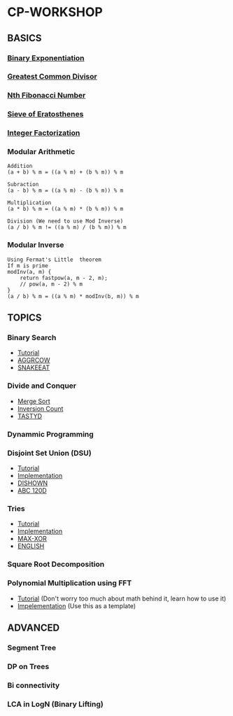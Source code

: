 # CP-WORKSHOP

## BASICS
### [Binary Exponentiation](https://cp-algorithms.com/algebra/binary-exp.html)
### [Greatest Common Divisor](https://cp-algorithms.com/algebra/euclid-algorithm.html)
### [Nth Fibonacci Number](https://www.geeksforgeeks.org/program-for-nth-fibonacci-number/)
### [Sieve of Eratosthenes](https://cp-algorithms.com/algebra/sieve-of-eratosthenes.html)
### [Integer Factorization](https://cp-algorithms.com/algebra/factorization.html)
### Modular Arithmetic
```
Addition
(a + b) % m = ((a % m) + (b % m)) % m

Subraction
(a - b) % m = ((a % m) - (b % m)) % m

Multiplication
(a * b) % m = ((a % m) * (b % m)) % m

Division (We need to use Mod Inverse)
(a / b) % m != ((a % m) / (b % m)) % m
```
### Modular Inverse
```
Using Fermat's Little  theorem
If m is prime
modInv(a, m) {
    return fastpow(a, m - 2, m);
    // pow(a, m - 2) % m
}
(a / b) % m = ((a % m) * modInv(b, m)) % m
```

## TOPICS
### Binary Search
* [Tutorial](https://www.topcoder.com/community/competitive-programming/tutorials/binary-search)
* [AGGRCOW](https://www.spoj.com/problems/AGGRCOW/)
* [SNAKEEAT](https://www.codechef.com/problems/SNAKEEAT)

### Divide and Conquer
* [Merge Sort](https://www.geeksforgeeks.org/merge-sort/)
* [Inversion Count](https://www.geeksforgeeks.org/counting-inversions/)
* [TASTYD](https://www.codechef.com/problems/TASTYD)

### Dynammic Programming

### Disjoint Set Union (DSU)
* [Tutorial](https://www.hackerearth.com/practice/notes/disjoint-set-union-union-find/)
* [Implementation](https://github.com/yash0530/CP/blob/master/01%20DSA/001%20DSU.cpp)
* [DISHOWN](https://www.codechef.com/problems/DISHOWN)
* [ABC 120D](https://atcoder.jp/contests/abc120/tasks/abc120_d)

### Tries
* [Tutorial](https://www.hackerearth.com/practice/data-structures/advanced-data-structures/trie-keyword-tree/tutorial/)
* [Implementation](https://github.com/yash0530/CP/blob/master/01%20DSA/016%20Trie.cpp)
* [MAX-XOR](https://www.hackerrank.com/challenges/maximum-xor/problem)
* [ENGLISH](https://www.codechef.com/problems/ENGLISH)

### Square Root Decomposition

### Polynomial Multiplication using FFT
* [Tutorial]() (Don't worry too much about math behind it, learn how to use it)
* [Impelementation]() (Use this as a template)

## ADVANCED
### Segment Tree

### DP on Trees

### Bi connectivity

### LCA in LogN (Binary Lifting)